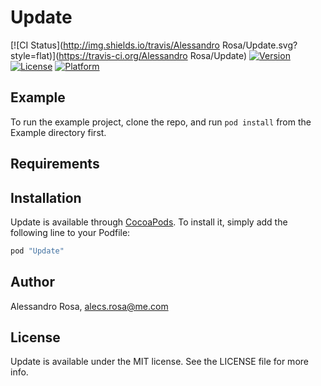 # Update

[![CI Status](http://img.shields.io/travis/Alessandro Rosa/Update.svg?style=flat)](https://travis-ci.org/Alessandro Rosa/Update)
[![Version](https://img.shields.io/cocoapods/v/Update.svg?style=flat)](http://cocoapods.org/pods/Update)
[![License](https://img.shields.io/cocoapods/l/Update.svg?style=flat)](http://cocoapods.org/pods/Update)
[![Platform](https://img.shields.io/cocoapods/p/Update.svg?style=flat)](http://cocoapods.org/pods/Update)

## Example

To run the example project, clone the repo, and run `pod install` from the Example directory first.

## Requirements

## Installation

Update is available through [CocoaPods](http://cocoapods.org). To install
it, simply add the following line to your Podfile:

```ruby
pod "Update"
```

## Author

Alessandro Rosa, alecs.rosa@me.com

## License

Update is available under the MIT license. See the LICENSE file for more info.

